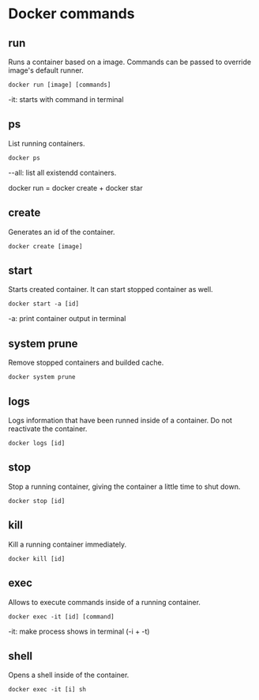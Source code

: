 # Docker commands

## run
Runs a container based on a image. Commands can be passed to override image's default runner.
~~~
docker run [image] [commands]
~~~

-it: starts with command in terminal

## ps

List running containers.
~~~
docker ps 
~~~

--all: list all existendd containers.

docker run = docker create + docker star

## create

Generates an id of the container.
~~~
docker create [image]
~~~

## start
Starts created container. It can start stopped container as well.
~~~
docker start -a [id]
~~~

-a: print container output in terminal

## system prune
Remove stopped containers and builded cache.
~~~
docker system prune
~~~

## logs
Logs information that have been runned inside of a container. Do not reactivate the container.
~~~
docker logs [id]
~~~

## stop
Stop a running container, giving the container a little time to shut down.
~~~
docker stop [id]
~~~

## kill
Kill a running container immediately.
~~~
docker kill [id]
~~~

## exec
Allows to execute commands inside of a running container.
~~~
docker exec -it [id] [command]
~~~

-it: make process shows in terminal (-i + -t)

## shell
Opens a shell inside of the container.
~~~
docker exec -it [i] sh
~~~
